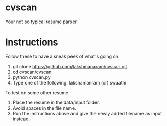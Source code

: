 # cvscan
Your not so typical resume parser


Instructions
========
Follow these to have a sneak peek of what's going on  
1. git clone https://github.com/lakshmanaram/cvscan.git  
2. cd cvscan/cvscan  
3. python cvscan.py  
4. Type one of the following: lakshamanram (or) swaathi  

To test on some other resume  
1. Place the resume in the data/input folder.  
2. Avoid spaces in the file name.  
3. Run the instructions above and give the newly added filename as input instead.  

